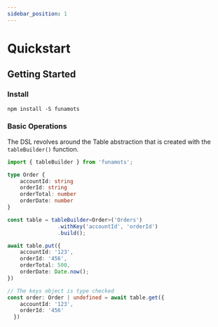 ```yaml
---
sidebar_position: 1
---
```


# Quickstart

## Getting Started

### Install

`npm install -S funamots`

### Basic Operations

The DSL revolves around the Table abstraction that is created with the `tableBuilder()` function.

```typescript
import { tableBuilder } from 'funamots';

type Order {
    accountId: string
    orderId: string
    orderTotal: number
    orderDate: number
}

const table = tableBuilder<Order>('Orders')
                .withKey('accountId', 'orderId')
                .build();

await table.put({
    accountId: '123',
    orderId: '456',
    orderTotal: 500,
    orderDate: Date.now();
})

// The keys object is type checked
const order: Order | undefined = await table.get({
    accountId: '123',
    orderId: '456'
  })
```
